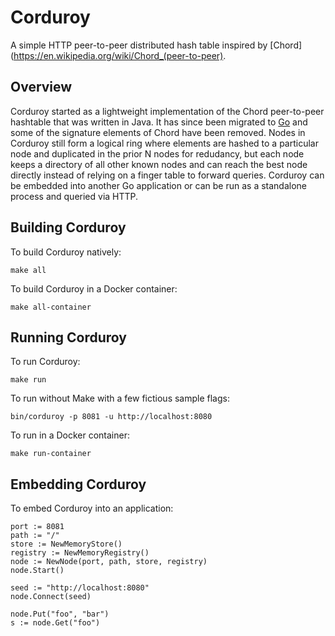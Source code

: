 # Corduroy
A simple HTTP peer-to-peer distributed hash table inspired by [Chord](https://en.wikipedia.org/wiki/Chord_(peer-to-peer).

## Overview
Corduroy started as a lightweight implementation of the Chord peer-to-peer hashtable that was written in Java. It has since been migrated to [Go](https://golang.org/) and some of the signature elements of Chord have been removed. Nodes in Corduroy still form a logical ring where elements are hashed to a particular node and duplicated in the prior N nodes for redudancy, but each node keeps a directory of all other known nodes and can reach the best node directly instead of relying on a finger table to forward queries. Corduroy can be embedded into another Go application or can be run as a standalone process and queried via HTTP.

## Building Corduroy
To build Corduroy natively:
```
make all
```

To build Corduroy in a Docker container:
```
make all-container
```

## Running Corduroy
To run Corduroy:
```
make run
```
To run without Make with a few fictious sample flags:
```
bin/corduroy -p 8081 -u http://localhost:8080
```
To run in a Docker container:
```
make run-container
```

## Embedding Corduroy
To embed Corduroy into an application:
```
port := 8081
path := "/"
store := NewMemoryStore()
registry := NewMemoryRegistry()
node := NewNode(port, path, store, registry)
node.Start()

seed := "http://localhost:8080"
node.Connect(seed)

node.Put("foo", "bar")
s := node.Get("foo")
```